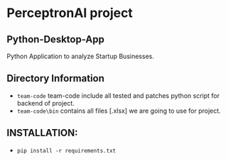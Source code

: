 # PerceptronAI project 

## Python-Desktop-App

Python Application to analyze Startup Businesses.

## Directory Information

- `team-code` team-code include all tested and patches python script for backend of project.
- `team-code\bin` contains all files [.xlsx] we are going to use for project.

## INSTALLATION:

- `pip install -r requirements.txt`
